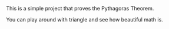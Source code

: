 This is a simple project that proves the Pythagoras Theorem.

You can play around with triangle and see how beautiful math is.